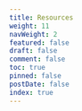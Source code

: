 ```yaml
---
title: Resources
weight: 11
navWeight: 2
featured: false
draft: false
comment: false
toc: true
pinned: false
postDate: false
index: true
---
```

<!-- markdownlint-disable MD041 -->

<!-- link references -->
